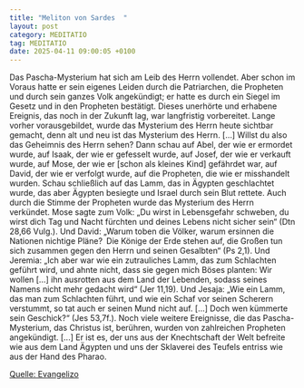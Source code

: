 ```yaml
---
title: "Meliton von Sardes  "
layout: post
category: MEDITATIO
tag: MEDITATIO
date: 2025-04-11 09:00:05 +0100
---
```

Das Pascha-Mysterium hat sich am Leib des Herrn vollendet. Aber schon im Voraus hatte er sein eigenes Leiden durch die Patriarchen, die Propheten und durch sein ganzes Volk angekündigt; er hatte es durch ein Siegel im Gesetz und in den Propheten bestätigt. Dieses unerhörte und erhabene Ereignis, das noch in der Zukunft lag, war langfristig vorbereitet.<!--more--> Lange vorher vorausgebildet, wurde das Mysterium des Herrn heute sichtbar gemacht, denn alt und neu ist das Mysterium des Herrn. [...]
Willst du also das Geheimnis des Herrn sehen? Dann schau auf Abel, der wie er ermordet wurde, auf Isaak, der wie er gefesselt wurde, auf Josef, der wie er verkauft wurde, auf Mose, der wie er [schon als kleines Kind] gefährdet war, auf David, der wie er verfolgt wurde, auf die Propheten, die wie er misshandelt wurden. Schau schließlich auf das Lamm, das in Ägypten geschlachtet wurde, das aber Ägypten besiegte und Israel durch sein Blut rettete.
Auch durch die Stimme der Propheten wurde das Mysterium des Herrn verkündet. Mose sagte zum Volk: „Du wirst in Lebensgefahr schweben, du wirst dich Tag und Nacht fürchten und deines Lebens nicht sicher sein“ (Dtn 28,66 Vulg.). Und David: „Warum toben die Völker, warum ersinnen die Nationen nichtige Pläne? Die Könige der Erde stehen auf, die Großen tun sich zusammen gegen den Herrn und seinen Gesalbten“ (Ps 2,1). Und Jeremia: „Ich aber war wie ein zutrauliches Lamm, das zum Schlachten geführt wird, und ahnte nicht, dass sie gegen mich Böses planten: Wir wollen […] ihn ausrotten aus dem Land der Lebenden, sodass seines Namens nicht mehr gedacht wird“ (Jer 11,19). Und Jesaja: „Wie ein Lamm, das man zum Schlachten führt, und wie ein Schaf vor seinen Scherern verstummt, so tat auch er seinen Mund nicht auf. [...] Doch wen kümmerte sein Geschick?“ (Jes 53,7f.).
Noch viele weitere Ereignisse, die das Pascha-Mysterium, das Christus ist, berühren, wurden von zahlreichen Propheten angekündigt. [...] Er ist es, der uns aus der Knechtschaft der Welt befreite wie aus dem Land Ägypten und uns der Sklaverei des Teufels entriss wie aus der Hand des Pharao.


[Quelle: Evangelizo](https://evangeliumtagfuertag.org/DE/gospel)